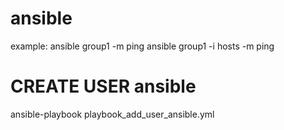 # ansible

example:
ansible group1 -m ping
ansible group1 -i hosts -m ping

# CREATE USER ansible
ansible-playbook playbook_add_user_ansible.yml